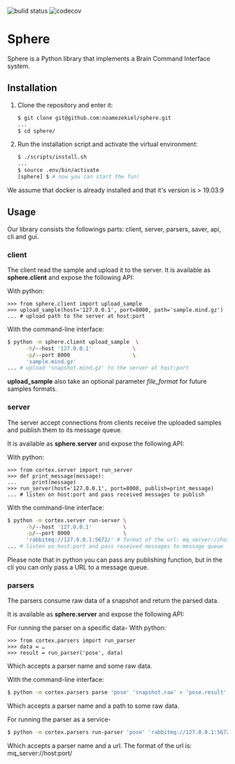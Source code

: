 ![bulid status](https://travis-ci.org/noamezekiel/sphere.svg?branch=master)
![codecov](https://codecov.io/gh/noamezekiel/sphere/branch/master/graph/badge.svg)
# Sphere
Sphere is a Python library that implements a Brain Command Interface system.

## Installation
1. Clone the repository and enter it:

    ```sh
    $ git clone git@github.com:noamezekiel/sphere.git
    ...
    $ cd sphere/
    ```

2. Run the installation script and activate the virtual environment:

    ```sh
    $ ./scripts/install.sh
    ...
    $ source .env/bin/activate
    [sphere] $ # now you can start the fun!
    ```

We assume that docker is already installed and that it's version is > 19.03.9

## Usage
Our library consists the followings parts: client, server, parsers, saver, api, cli and gui.
### client
The client read the sample and upload it to the server.
It is available as **sphere.client** and expose the following API:


With python:
```pycon
>>> from sphere.client import upload_sample
>>> upload_sample(host='127.0.0.1', port=8000, path='sample.mind.gz')
... # upload path to the server at host:port
```
With the command-line interface:
```sh
$ python -m sphere.client upload_sample  \
      -h/--host '127.0.0.1'             \
      -p/--port 8000                    \
      'sample.mind.gz'
... # upload 'snapshot.mind.gz' to the server at host:port
```
**upload_sample** also take an optional parameter *file_format* for future samples formats.

### server
The server accept connections from clients receive the uploaded samples and publish them to its message queue.

It is available as **sphere.server** and expose the following API:

With python:
```pycon
>>> from cortex.server import run_server
>>> def print_message(message):
...     print(message)
>>> run_server(host='127.0.0.1', port=8000, publish=print_message)
... # listen on host:port and pass received messages to publish
```
With the command-line interface:
```sh
$ python -m cortex.server run-server \
      -h/--host '127.0.0.1'          \
      -p/--port 8000                 \
      'rabbitmq://127.0.0.1:5672/' # format of the url: mq_server://host:port/
... # listen on host:port and pass received messages to message queue
```
Please note that in python you can pass any publishing function, but in the cli you can only pass a URL to a message queue.

### parsers
The parsers consume raw data of a snapshot and return the parsed data.

It is available as **sphere.server** and expose the following API:

For running the parser on a specific data-
With python:
```pycon
>>> from cortex.parsers import run_parser
>>> data = … 
>>> result = run_parser('pose', data)
```
Which accepts a parser name and some raw data.

With the command-line interface:
```sh
$ python -m cortex.parsers parse 'pose' 'snapshot.raw' > 'pose.result'
```
Which accepts a parser name and a path to some raw data.

For running the parser as a service-
```sh
$ python -m cortex.parsers run-parser 'pose' 'rabbitmq://127.0.0.1:5672/'
```
Which accepts a parser name and a url.
The format of the url is: mq_server://host:port/

